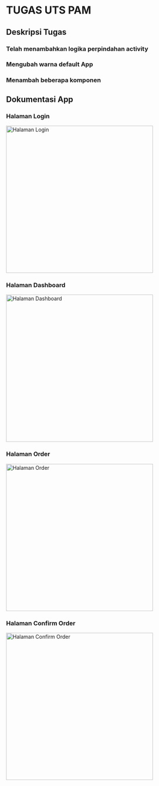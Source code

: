 # TUGAS UTS PAM
## Deskripsi Tugas
### Telah menambahkan logika perpindahan activity
### Mengubah warna default App
### Menambah beberapa komponen



## Dokumentasi App

### Halaman Login
<img src="https://github.com/user-attachments/assets/3faf11c3-5c92-4eb9-b4d2-c26d20c4d67a" alt="Halaman Login" width="400"/>

### Halaman Dashboard
<img src="https://github.com/user-attachments/assets/3a63dc75-0170-4eaa-bef2-17e5d6560926" alt="Halaman Dashboard" width="400"/>

### Halaman Order
<img src="https://github.com/user-attachments/assets/6d60db23-4a40-48ce-882e-65045275f001" alt="Halaman Order" width="400"/>

### Halaman Confirm Order
<img src="https://github.com/user-attachments/assets/62fa452b-bde8-47a4-93f3-a55156315871" alt="Halaman Confirm Order" width="400"/>
